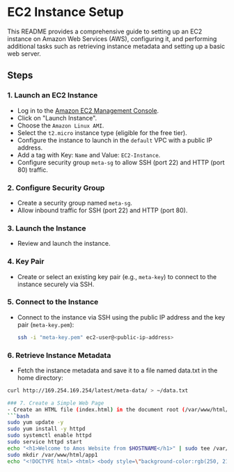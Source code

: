 # EC2 Instance Setup  

This README provides a comprehensive guide to setting up an EC2 instance on Amazon Web Services (AWS), configuring it, and performing additional tasks such as retrieving instance metadata and setting up a basic web server.

## Steps

### 1. Launch an EC2 Instance
- Log in to the [Amazon EC2 Management Console](https://console.aws.amazon.com/ec2/).
- Click on "Launch Instance".
- Choose the `Amazon Linux AMI`.
- Select the `t2.micro` instance type (eligible for the free tier).
- Configure the instance to launch in the `default` VPC with a public IP address.
- Add a tag with Key: `Name` and Value: `EC2-Instance`.
- Configure security group `meta-sg` to allow SSH (port 22) and HTTP (port 80) traffic.

### 2. Configure Security Group
- Create a security group named `meta-sg`.
- Allow inbound traffic for SSH (port 22) and HTTP (port 80).

### 3. Launch the Instance
- Review and launch the instance.

### 4. Key Pair
- Create or select an existing key pair (e.g., `meta-key`) to connect to the instance securely via SSH.

### 5. Connect to the Instance
- Connect to the instance via SSH using the public IP address and the key pair (`meta-key.pem`):
  ```bash
  ssh -i "meta-key.pem" ec2-user@<public-ip-address>

### 6. Retrieve Instance Metadata
- Fetch the instance metadata and save it to a file named data.txt in the home directory:
 ```bash
curl http://169.254.169.254/latest/meta-data/ > ~/data.txt

### 7. Create a Simple Web Page
- Create an HTML file (index.html) in the document root (/var/www/html/) to display a basic webpage:
 ```bash
sudo yum update -y
sudo yum install -y httpd
sudo systemctl enable httpd
sudo service httpd start
echo "<h1>Welcome to Amos Website from $HOSTNAME</h1>" | sudo tee /var/www/html/index.html
sudo mkdir /var/www/html/app1
echo "<!DOCTYPE html> <html> <body style=\"background-color:rgb(250, 210, 210);\"> <h1>Welcome to Amos Website from $HOSTNAME!</h1> <p>Ec2 Demo</p> <p>Application Version: V1</p> </body></html>" | sudo tee /var/www/html/app1/index.html





